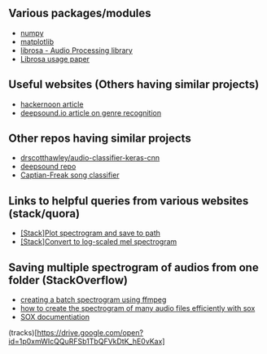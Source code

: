 ## Various packages/modules
- [numpy](http://www.datadependence.com/2016/05/scientific-python-numpy/)
- [matplotlib](http://www.datadependence.com/2016/04/scientific-python-matplotlib/)
- [librosa - Audio Processing library](https://librosa.github.io/librosa/feature.html)
- [Librosa usage paper](http://conference.scipy.org/proceedings/scipy2015/pdfs/brian_mcfee.pdf)

## Useful websites (Others having similar projects)
- [hackernoon article](https://hackernoon.com/finding-the-genre-of-a-song-with-deep-learning-da8f59a61194)
- [deepsound.io article on genre recognition](http://deepsound.io/music_genre_recognition.html)

## Other repos having similar projects
- [drscotthawley/audio-classifier-keras-cnn](https://github.com/drscotthawley/audio-classifier-keras-cnn)
- [deepsound repo](https://github.com/deepsound-project/genre-recognition)
- [Captian-Freak song classifier](https://github.com/CaptainFreak/Neural-SongClassifier)

## Links to helpful queries from various websites (stack/quora)
- [[Stack]Plot spectrogram and save to path](https://stackoverflow.com/questions/46031397/using-librosa-to-plot-a-mel-spectrogram)
- [[Stack]Convert to log-scaled mel spectrogram](https://stackoverflow.com/questions/48692687/how-to-convert-a-mel-spectrogram-to-log-scaled-mel-spectrogram)

## Saving multiple spectrogram of audios from one folder (StackOverflow)
- [creating a batch spectrogram using ffmpeg](https://stackoverflow.com/questions/48412896/creating-batch-spectrograms-using-ffmpeg)
- [how to create the spectrogram of many audio files efficiently with sox](https://unix.stackexchange.com/questions/200168/how-to-create-the-spectrogram-of-many-audio-files-efficiently-with-sox)
- [SOX documentiation](http://sox.sourceforge.net/sox.html )


(tracks)[https://drive.google.com/open?id=1p0xmWIcQQuRFSb1TbQFVkDtK_hE0vKax]
